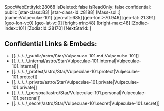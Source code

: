 ﻿---
location: [21.391,70.946,685]
type: Star
tags:
- astro/Star

---
SpocWebEntityId: 28068
isDeleted: false
isReadOnly: false
confidential: public
[star-class::B3]
[star-class-id::28188]
[Mass-sol::]
[name::Vulpeculae-101]
[geo-alt::685]
[geo-lon::-70.946]
[geo-lat::21.391]
[geo-lon-v::0]
[geo-lat-v::0]
[bright-min::48]
[bright-max::48]
[Zodiac-index::101]
[ZodiacId::28170]
[NextStarId::]



## Confidential Links & Embeds: 
- [[../../../_public/astro/Star/Vulpeculae-101.md|Vulpeculae-101]] 
- [[../../../_internal/astro/Star/Vulpeculae-101.internal|Vulpeculae-101.internal]] 
- [[../../../_protect/astro/Star/Vulpeculae-101.protect|Vulpeculae-101.protect]] 
- [[../../../_private/astro/Star/Vulpeculae-101.private|Vulpeculae-101.private]] 
- [[../../../_personal/astro/Star/Vulpeculae-101.personal|Vulpeculae-101.personal]] 
- [[../../../_secret/astro/Star/Vulpeculae-101.secret|Vulpeculae-101.secret]] 
